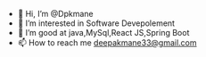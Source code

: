 - 👋 Hi, I’m @Dpkmane
- 👀 I’m interested in Software Devepolement
- 🌱 I’m good at java,MySql,React JS,Spring Boot
- 📫 How to reach me deepakmane33@gmail.com

<!---
Dpkmane/Dpkmane is a ✨ special ✨ repository because its `README.md` (this file) appears on your GitHub profile.
You can click the Preview link to take a look at your changes.
--->
